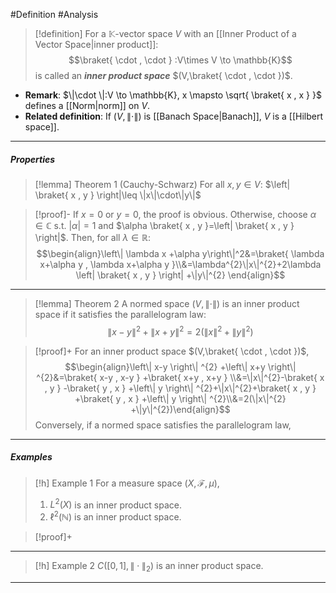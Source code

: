 #Definition #Analysis 
> [!definition]
> For a $\mathbb{K}$-vector space $V$ with an [[Inner Product of a Vector Space|inner product]]:$$\braket{ \cdot  , \cdot  } :V\times V \to \mathbb{K}$$
> is called an ***inner product space*** $(V,\braket{ \cdot , \cdot })$. 

- **Remark**: $\|\cdot \|:V \to \mathbb{K}, x \mapsto \sqrt{ \braket{ x , x } }$ defines a [[Norm|norm]] on $V$.
- **Related definition**: If $(V,\|\cdot\|)$ is [[Banach Space|Banach]], $V$ is a [[Hilbert space]].

---
##### Properties
> [!lemma] Theorem 1 (Cauchy-Schwarz)
> For all $x,y\in V$: $\left| \braket{ x , y } \right|\leq \|x\|\cdot\|y\|$

> [!proof]-
> If $x=0$ or $y=0$, the proof is obvious. Otherwise, choose $\alpha\in \mathbb{C}$ s.t. $\left| \alpha \right|=1$ and $\alpha \braket{ x , y }=\left| \braket{ x , y } \right|$. Then, for all $\lambda\in \mathbb{R}$:$$\begin{align}\left\| \lambda x +\alpha y\right\|^2&=\braket{ \lambda x+\alpha y , \lambda x+\alpha y }\\&=\lambda^{2}\|x\|^{2}+2\lambda \left| \braket{ x , y }  \right| +\|y\|^{2} \end{align}$$
---
> [!lemma] Theorem 2
> A normed space $(V,\|\cdot\|)$ is an inner product space if it satisfies the parallelogram law: $$\left\| x-y \right\| ^{2}+\left\| x+y \right\| ^{2}=2(\|x\|^{2}+\left\| y \right\| ^{2})$$

> [!proof]+
> For an inner product space $(V,\braket{ \cdot , \cdot })$, 
> $$\begin{align}\left\| x-y \right\| ^{2} +\left\| x+y \right\| ^{2}&=\braket{ x-y , x-y } +\braket{ x+y , x+y } \\&=\|x\|^{2}-\braket{ x , y } -\braket{ y , x } +\left\| y \right\| ^{2}+\|x\|^{2}+\braket{ x , y } +\braket{ y , x } +\left\| y \right\| ^{2}\\&=2(\|x\|^{2} +\|y\|^{2})\end{align}$$
> Conversely, if a normed space satisfies the parallelogram law, 
> $$$$
---
##### Examples
> [!h] Example 1
> For a measure space $(X,\mathcal{F},\mu)$,
> 1. $L^2(X)$ is an inner product space.
> 2. $\ell^2(\mathbb{N})$ is an inner product space.

> [!proof]+
---
> [!h] Example 2
> $C([0,1],\|\cdot\|_{2})$  is an inner product space.
---

